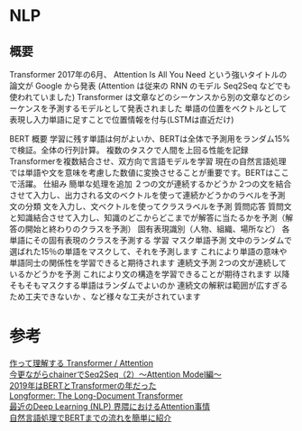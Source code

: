 # NLP

## 概要

Transformer
    2017年の6月、 Attention Is All You Need という強いタイトルの論文が Google から発表
        (Attention は従来の RNN のモデル Seq2Seq などでも使われていました)
        Transformer は文章などのシーケンスから別の文章などのシーケンスを予測するモデルとして発表されました
    単語の位置をベクトルとして表現し入力単語に足すことで位置情報を付与(LSTMは直近だけ)

BERT
    概要
        学習に残す単語は何がよいか、BERTは全体で予測用をランダム15%で検証。全体の行列計算。
        複数のタスクで人間を上回る性能を記録
            Transformerを複数結合させ、双方向で言語モデルを学習
        現在の自然言語処理では単語や文を意味を考慮した数値に変換させることが重要です。BERTはここで活躍。
    仕組み
        簡単な処理を追加
            ２つの文が連続するかどうか
                2つの文を結合させて入力し、出力される文のベクトルを使って連続かどうかのラベルを予測
            文の分類
                文を入力し、文ベクトルを使ってクラスラベルを予測
            質問応答
                質問文と知識結合させて入力し、知識のどこからどこまでが解答に当たるかを予測（解答の開始と終わりのクラスを予測）
            固有表現識別（人物、組織、場所など）
                各単語にその固有表現のクラスを予測する
    学習
        マスク単語予測
            文中のランダムで選ばれた15％の単語をマスクして、それを予測します
            これにより単語の意味や単語同士の関係性を学習できると期待されます
        連続文予測
            2つの文が連続しているかどうかを予測
            これにより文の構造を学習できることが期待されます
    以降
        そもそもマスクする単語はランダムでよいのか
        連続文の解釈は範囲が広すぎるため工夫できないか
        、など様々な工夫がされています



# 参考
[作って理解する Transformer / Attention](https://qiita.com/halhorn/items/c91497522be27bde17ce)  
[今更ながらchainerでSeq2Seq（2）〜Attention Model編〜](https://qiita.com/kenchin110100/items/eb70d69d1d65fb451b67)  
[2019年はBERTとTransformerの年だった](https://ainow.ai/2020/02/25/183082/)  
[Longformer: The Long-Document Transformer](https://github.com/reo11/papers100knock/issues/35)  
[最近のDeep Learning (NLP) 界隈におけるAttention事情](https://www.slideshare.net/yutakikuchi927/deep-learning-nlp-attention)  
[自然言語処理でBERTまでの流れを簡単に紹介](https://nmoriyama.hatenablog.com/entry/2020/01/24/160351)

